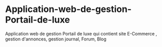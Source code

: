 # Application-web-de-gestion-Portail-de-luxe
Application web de gestion Portail de luxe qui contient  site E-Commerce , gestion d'annonces, gestion journal, Forum, Blog

